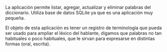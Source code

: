 ﻿La aplicación permite listar, agregar, actualizar y eliminar palabras del diccionario.
Utiliza base de datos SQLite ya que es una aplicación muy pequeña.

El objeto de esta aplicación es tener un registro de terminología que pueda ser usado para ampliar el léxico del hablante, digamos que palabras no tan habituales o poco habituales, que le sirvan para expresarse en distintas formas (oral, escrita).